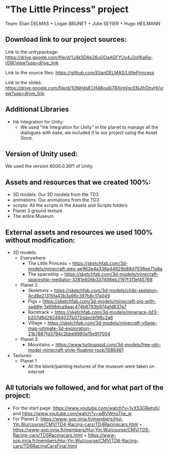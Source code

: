 # "The Little Princess" project

Team: Élian DELMAS + Logan BRUNET + Julie SEYIER + Hugo HEILMANN

## Download link to our project sources:

Link to the unitypackage: https://drive.google.com/file/d/1J4k5DAk26uGOaAGFYUy4J2p1Ka6g-r0W/view?usp=drive_link

Link to the source files: https://github.com/ElianDELMAS/LittlePrincess

Link to the slides: https://drive.google.com/file/d/1ONHdsECH48ox8i7RXjmVgcENJlhDhvHI/view?usp=drive_link

## Additional Libraries

- Ink Integration for Unity:
  - We used "Ink Integration for Unity" in the planet to manage all the dialogues with ease, we included it to our project using the Asset Store.

## Version of Unity used:

We used the version 6000.0.36f1 of Unity.

## Assets and resources that we created 100%:

- 3D models: Our 3D models from the TD3
- animations: Our animations from the TD3
- scripts: All the scripts in the Assets and Scripts folders
- Planet 3 ground texture
- The entire Museum

## External assets and resources we used 100% without modification:
- 3D models:
  - Everywhere
    - The Little Princess = https://sketchfab.com/3d-models/minecraft-alex-ae962e4a336a44929b88d7036ee71a8a
    - The spaceship = https://sketchfab.com/3d-models/minecraft-spaceship-mediator-3281e606b337498eb2197f311ef45768
  - Planet 2
    - Skeletons = https://sketchfab.com/3d-models/chibi-skeleton-4cd9e21315fa43b3a96c397b8c17a049
    - Pigs = https://sketchfab.com/3d-models/minecraft-pig-with-saddle-1a998dca9aac474b8793b974afd637a7
    - Racetrack = https://sketchfab.com/3d-models/minerace-lsf3-b207d9d282484037b072daecbf96c2a8
    - Village = https://sketchfab.com/3d-models/minecraft-village-map-ultimate-3d-exploration-21b7887fd3794c2bbe9980e15e917004
  - Planet 3
    - Mountains = https://www.turbosquid.com/3d-models/free-obj-model-minecraft-style-floating-rock/1086461
- Textures:
  - Planet 1
    - All the block/painting textures of the museum were taken on internet

## All tutorials we followed, and for what part of the project:

- For the start page: https://www.youtube.com/watch?v=1vXS3GRehdU and https://www.youtube.com/watch?v=wBVWmsTIw_w
- For Planet 2: https://www-sop.inria.fr/members/Hui-Yin.Wu/course/CMV/TD4-Racing-cars/TD4Racingcars.html + https://www-sop.inria.fr/members/Hui-Yin.Wu/course/CMV/TD5-Racing-cars/TD5Racingcars.html + https://www-sop.inria.fr/members/Hui-Yin.Wu/course/CMV/TD6-Racing-cars/TD6RacingCarsFinal.html

